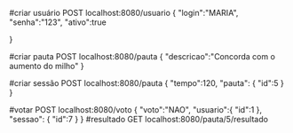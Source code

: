 #criar usuário POST localhost:8080/usuario
{
    "login":"MARIA",
    "senha":"123",
    "ativo":true
    
}

#criar pauta POST localhost:8080/pauta
{
    "descricao":"Concorda com o aumento do milho"
}


#criar sessão  POST localhost:8080/pauta
{
    "tempo":120,
    "pauta": {
        "id":5
    }
}

#votar POST localhost:8080/voto
{
   "voto":"NAO",
   "usuario":{
       "id":1
   },
   "sessao": {
       "id":7
   }
}
#resultado GET localhost:8080/pauta/5/resultado

